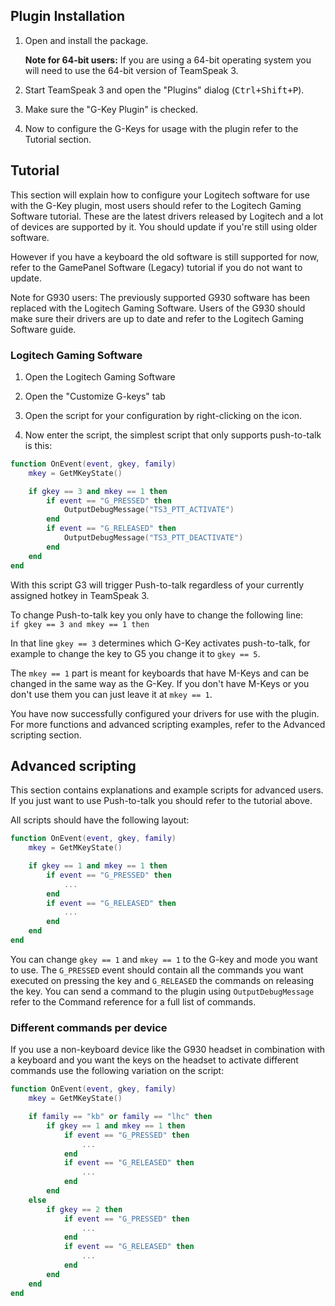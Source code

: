 ## Plugin Installation
1. Open and install the package.

   **Note for 64-bit users:** If you are using a 64-bit operating system you will need to use the 64-bit version of TeamSpeak 3.
2. Start TeamSpeak 3 and open the "Plugins" dialog (<kbd>Ctrl+Shift+P</kbd>).

3. Make sure the "G-Key Plugin" is checked.

4. Now to configure the G-Keys for usage with the plugin refer to the Tutorial section.

## Tutorial
This section will explain how to configure your Logitech software for use with the G-Key plugin, most users should refer to the Logitech Gaming Software tutorial. These are the latest drivers released by Logitech and a lot of devices are supported by it. You should update if you're still using older software.

However if you have a keyboard the old software is still supported for now, refer to the GamePanel Software (Legacy) tutorial if you do not want to update.

Note for G930 users: The previously supported G930 software has been replaced with the Logitech Gaming Software. Users of the G930 should make sure their drivers are up to date and refer to the Logitech Gaming Software guide.

### Logitech Gaming Software
1. Open the Logitech Gaming Software

2. Open the "Customize G-keys" tab

3. Open the script for your configuration by right-clicking on the icon.

4. Now enter the script, the simplest script that only supports push-to-talk is this:
```lua
function OnEvent(event, gkey, family)
    mkey = GetMKeyState()

    if gkey == 3 and mkey == 1 then
        if event == "G_PRESSED" then
            OutputDebugMessage("TS3_PTT_ACTIVATE")
        end
        if event == "G_RELEASED" then
            OutputDebugMessage("TS3_PTT_DEACTIVATE")
        end
    end
end
```

With this script G3 will trigger Push-to-talk regardless of your currently assigned hotkey in TeamSpeak 3.

To change Push-to-talk key you only have to change the following line:  
`if gkey == 3 and mkey == 1 then`

In that line `gkey == 3` determines which G-Key activates push-to-talk, for example to change the key to G5 you change it to `gkey == 5`.

The `mkey == 1` part is meant for keyboards that have M-Keys and can be changed in the same way as the G-Key. If you don't have M-Keys or you don't use them you can just leave it at `mkey == 1`.

You have now successfully configured your drivers for use with the plugin. For more functions and advanced scripting examples, refer to the Advanced scripting section.

## Advanced scripting
This section contains explanations and example scripts for advanced users. If you just want to use Push-to-talk you should refer to the tutorial above.

All scripts should have the following layout:
```lua
function OnEvent(event, gkey, family)
    mkey = GetMKeyState()

    if gkey == 1 and mkey == 1 then
        if event == "G_PRESSED" then
            ...
        end
        if event == "G_RELEASED" then
            ...
        end
    end
end
```

You can change `gkey == 1` and `mkey == 1` to the G-key and mode you want to use. The `G_PRESSED` event should contain all the commands you want executed on pressing the key and `G_RELEASED` the commands on releasing the key. You can send a command to the plugin using `OutputDebugMessage` refer to the Command reference for a full list of commands.

### Different commands per device
If you use a non-keyboard device like the G930 headset in combination with a keyboard and you want the keys on the headset to activate different commands use the following variation on the script:
```lua
function OnEvent(event, gkey, family)
    mkey = GetMKeyState()

    if family == "kb" or family == "lhc" then
        if gkey == 1 and mkey == 1 then
            if event == "G_PRESSED" then
                ...
            end
            if event == "G_RELEASED" then
                ...
            end
        end
    else
        if gkey == 2 then
            if event == "G_PRESSED" then
                ...
            end
            if event == "G_RELEASED" then
                ...
            end
        end
    end
end
```
